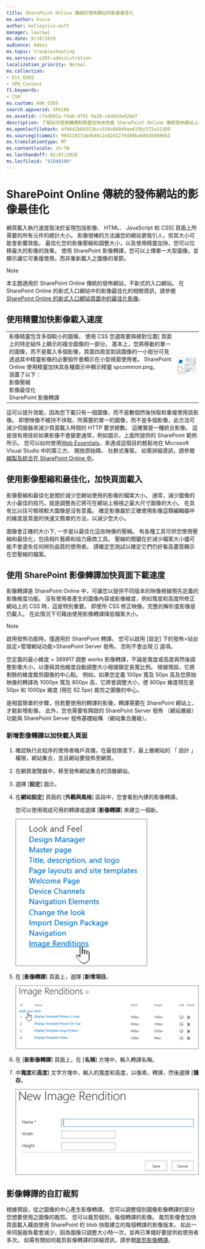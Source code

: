 ```yaml
---
title: SharePoint Online 傳統的發佈網站的影像最佳化
ms.author: kvice
author: kelleyvice-msft
manager: laurawi
ms.date: 9/18/2019
audience: Admin
ms.topic: troubleshooting
ms.service: o365-administration
localization_priority: Normal
ms.collection:
- Ent_O365
- SPO_Content
f1.keywords:
- CSH
ms.custom: Adm_O365
search.appverid: SPO160
ms.assetid: c7edb02a-fdab-4f91-9a20-cba01dad28ef
description: 了解如何使用轉譯和精靈加快來改善 SharePoint Online 傳統發佈網站上的影像效能。
ms.openlocfilehash: 4fb6d2b6b553bcc938c660d9aed35bc575a31389
ms.sourcegitcommit: 99411927abdb40c2e82d2279489ba60545989bb1
ms.translationtype: MT
ms.contentlocale: zh-TW
ms.lasthandoff: 02/07/2020
ms.locfileid: "41840190"
---
```

# <a name="image-optimization-for-sharepoint-online-classic-publishing-sites"></a>SharePoint Online 傳統的發佈網站的影像最佳化

網頁載入執行速度取決於呈現包括影像、 HTML、 JavaScript 和 CSS] 頁面上所需要的所有元件的總計大小。 影像很棒的方法讓您的網站更吸引人，但其大小可能會影響效能。 最佳化您的影像壓縮和調整大小，以及使用精靈加快，您可以位移龐大的影像的效果。 使用 SharePoint 影像轉譯，您可以上傳單一大型圖像，並顯示讓它可重複使用，而非重新載入之圖像的章節。

>[!NOTE]
>本主題適用於 SharePoint Online 傳統的發佈網站，不新式的入口網站。 在 SharePoint Online 的新式入口網站中的影像最佳化的相關資訊，請參閱[SharePoint Online 的新式入口網站頁面中的最佳化影像](modern-image-optimization.md)。
  
## <a name="using-sprites-to-speed-up-image-loading"></a>使用精靈加快影像載入速度

|||
|:-----|:-----|
| 影像精靈包含多個較小的圖像。 使用 CSS 您選取要與絕對位置] 頁面上的特定組件上顯示的複合圖像的一部分。 基本上，您將移動的單一的圖像，而不是載入多個影像，頁面四周並對該圖像的一小部分可見透過其中精靈影像的必要組件會顯示在小型視窗使用者。 SharePoint Online 使用精靈加快其各種圖示中顯示精靈 spcommon.png。  <br/>  涵蓋了以下：  <br/>  影像壓縮  <br/>  影像最佳化  <br/>  SharePoint 影像轉譯  <br/> |![Spcommon 的螢幕擷取畫面](media/cc5cdee1-8e54-4537-9a8a-8854f4ee849f.png)|
   
這可以提升效能，因為您下載只有一個圖像，而不是數個然後快取和重複使用該影像。 即使映像不維持不快取，所需要的單一的圖像，而不是多個影像，此方法可減少伺服器來減少頁面載入時間的 HTTP 要求總數。 這確實是一種統合影像。 這是很有用技術如果影像不會變更通常，例如圖示，上面所提供的 SharePoint 範例所示。 您可以如何使用[Web Essentials](https://vswebessentials.com/)，來達成這個目的輕鬆地在 Microsoft Visual Studio 中的第三方、 開放原始碼、 社群式專案。 如需詳細資訊，請參閱[縮製及統合在 SharePoint Online 中](https://go.microsoft.com/fwlink/?LinkId=708698)。
  
## <a name="using-image-compression-and-optimization-to-speed-up-page-loading"></a>使用影像壓縮和最佳化，加快頁面載入

影像壓縮和最佳化是關於減少您網站使用的影像的檔案大小。 通常，減少圖像的大小最佳的技巧，就是調整為它將可在網站上檢視之最大尺寸圖像的大小。 在具有比以往可檢視較大圖像是沒有意義。 確定影像屬於正確使用影像這類編輯器中的維度是頁面的快速又簡單的方法，以減少您大小。
  
圖像會正確的大小下, 一步是以最佳化這些映像的壓縮。 有各種工具可供您使用壓縮和最佳化，包括相片藝廊和協力廠商工具。 壓縮的關鍵在於減少檔案大小儘可能不會遺失任何辨別品質的使用者。 請確定您測試以確定它們仍好看高畫質顯示在您壓縮的檔案。
  
## <a name="speed-up-page-downloads-by-using-sharepoint-image-renditions"></a>使用 SharePoint 影像轉譯加快頁面下載速度

影像轉譯是 SharePoint Online 中，可讓您以提供不同版本的映像根據預先定義的影像維度功能。 沒有使用者產生的圖像內容或影像維度，例如寬度和高度所修正網站上的 CSS 時，這是特別重要。 即使所 CSS 修正映像，完整的解析度影像是仍載入。 在此情況下可藉由使用影像轉譯降低檔案大小。
  
> [!NOTE]
> 啟用發佈功能時，僅適用於 SharePoint 轉譯。 您可以啟用 [設定] 下的發佈\>站台設定\>管理網站功能\>SharePoint Server 發佈。 否則不會出現 [] 選項。
  
您定義的最小維度 = 389917 調整 works 影像轉譯，不論是寬度或高度與然後調整影像大小，以便與其他維度自動調整大小根據鎖定長寬比例。 根據預設，它將剩餘的維度裁剪圖像的中心點。 例如，如果您定義 100px 寬及 50px 高及您原始映像的轉譯為 1000px 寬及 800px 高，它將會調整大小，使 800px 維度現在是 50px 和 1000px 維度 (現在 62.5px) 裁剪之圖像的中心。
  
是相當簡單的步驟，但若要使用的轉譯的影像，轉譯需要在 SharePoint 網站上，才能新增影像。 此外，您也需要有開啟的 SharePoint Server 發佈 （網站層級） 功能與 SharePoint Server 發佈基礎結構 （網站集合層級）。
  
### <a name="add-an-image-rendition-to-speed-up-page-loading"></a>新增影像轉譯以加快載入頁面
  
1. 確認執行此程序的使用者帳戶具備，在最低限度下，最上層網站的 「 設計 」 權限，網站集合，並且網站要發佈至網頁。

2. 在網頁瀏覽器中，移至發佈網站集合的頂層網站。

3. 選擇 [**設定**] 圖示。

4. 在**網站設定**] 頁面的 [**外觀與風格**] 區段中，您會看到內建的影像轉譯。

    您可以使用現成可用的轉譯或選擇 [**影像轉譯**] 來建立一個新。

    ![影像轉譯的螢幕擷取畫面](media/eaae0d53-657d-47ef-b687-65c5167eae4d.PNG)
  
5. 在 [**影像轉譯**] 頁面上，選擇 [**新增項目**。

    ![新增項目的螢幕擷取畫面](media/8cede22e-52bf-4d9d-99cb-162f2f6ce92b.PNG)
  
6. 在 [**新影像轉譯**] 頁面上，在 [**名稱**] 方塊中，輸入轉譯名稱。

7. 中**寬度**和**高度**] 文字方塊中，輸入的寬度和高度，以像素，轉譯，然後選擇 [**儲存**。

    ![影像轉譯名稱的螢幕擷取畫面](media/5a6119ed-c163-40df-a4db-ec629d15607d.PNG)
  
## <a name="custom-cropping-with-image-renditions"></a>影像轉譯的自訂裁剪

根據預設，從之圖像的中心產生影像轉譯。 您可以調整個別圖像影像轉譯的部分您想要使用之圖像的裁剪。 您可以裁剪個別，每個轉譯的影像。 裁剪影像會加快頁面載入藉由使用 SharePoint 的 blob 快取建立的每個轉譯的影像版本。 如此一來伺服器負載會減少，因為圖像只調整大小時一次，並再已準備好要提供給使用者多次。 如需有關如何裁剪影像轉譯的詳細資訊，請參閱[裁剪影像轉譯](https://go.microsoft.com/fwlink/p/?LinkId=525626)。
  

